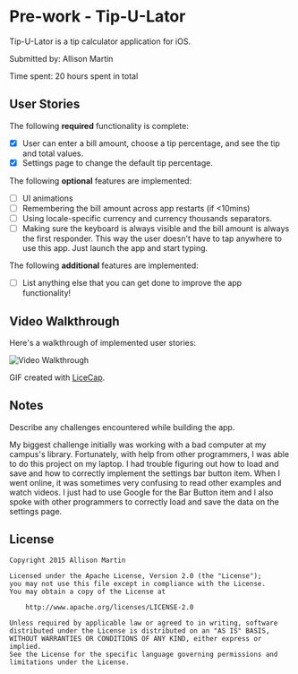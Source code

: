 # Pre-work - Tip-U-Lator

Tip-U-Lator is a tip calculator application for iOS.

Submitted by: Allison Martin

Time spent: 20 hours spent in total

## User Stories

The following **required** functionality is complete:

* [X] User can enter a bill amount, choose a tip percentage, and see the tip and total values.
* [X] Settings page to change the default tip percentage.

The following **optional** features are implemented:
* [ ] UI animations
* [ ] Remembering the bill amount across app restarts (if <10mins)
* [ ] Using locale-specific currency and currency thousands separators.
* [ ] Making sure the keyboard is always visible and the bill amount is always the first responder. This way the user doesn't have to tap anywhere to use this app. Just launch the app and start typing.

The following **additional** features are implemented:

- [ ] List anything else that you can get done to improve the app functionality!

## Video Walkthrough 

Here's a walkthrough of implemented user stories:

<img src='http://i.imgur.com/w8WIMZa.gif' title='source: imgur.com' width='' alt='Video Walkthrough' />

GIF created with [LiceCap](http://www.cockos.com/licecap/).

## Notes

Describe any challenges encountered while building the app.

My biggest challenge initially was working with a bad computer at my campus's library. Fortunately, with help from other
programmers, I was able to do this project on my laptop. I had trouble figuring out how to load and save and how to correctly implement the settings bar button item. When I went online, it was sometimes very confusing to read other examples and watch videos. I just had to use Google for the Bar Button item and I also spoke with other programmers to correctly load and save the data on the settings page.

## License

    Copyright 2015 Allison Martin

    Licensed under the Apache License, Version 2.0 (the "License");
    you may not use this file except in compliance with the License.
    You may obtain a copy of the License at

        http://www.apache.org/licenses/LICENSE-2.0

    Unless required by applicable law or agreed to in writing, software
    distributed under the License is distributed on an "AS IS" BASIS,
    WITHOUT WARRANTIES OR CONDITIONS OF ANY KIND, either express or implied.
    See the License for the specific language governing permissions and
    limitations under the License.
